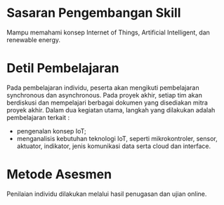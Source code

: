 # Sasaran Pengembangan Skill

Mampu memahami konsep Internet of Things, Artificial Intelligent, dan renewable energy.

# Detil Pembelajaran

Pada pembelajaran individu, peserta akan mengikuti pembelajaran synchronous dan asynchronous. Pada proyek akhir, setiap tim akan berdiskusi dan mempelajari berbagai dokumen yang disediakan mitra proyek akhir. Dalam dua kegiatan utama, langkah yang dilakukan adalah pembelajaran terkait :

- pengenalan konsep IoT;
- menganalisis kebutuhan teknologi IoT, seperti mikrokontroler, sensor, aktuator, indikator, jenis komunikasi data serta cloud dan interface.

# Metode Asesmen

Penilaian individu dilakukan melalui hasil penugasan dan ujian online.
